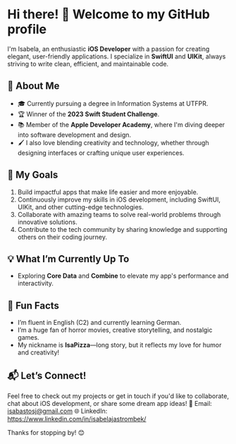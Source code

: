# Hi there! 👋 Welcome to my GitHub profile

I'm Isabela, an enthusiastic **iOS Developer** with a passion for creating elegant, user-friendly applications. I specialize in **SwiftUI** and **UIKit**, always striving to write clean, efficient, and maintainable code.

## 🌟 About Me
- 🎓 Currently pursuing a degree in Information Systems at UTFPR.
- 🏆 Winner of the **2023 Swift Student Challenge**.
- 📚 Member of the **Apple Developer Academy**, where I'm diving deeper into software development and design.
- 🖌️ I also love blending creativity and technology, whether through designing interfaces or crafting unique user experiences.

## 🚀 My Goals
1. Build impactful apps that make life easier and more enjoyable.
2. Continuously improve my skills in iOS development, including SwiftUI, UIKit, and other cutting-edge technologies.
3. Collaborate with amazing teams to solve real-world problems through innovative solutions.
4. Contribute to the tech community by sharing knowledge and supporting others on their coding journey.

## 💡 What I’m Currently Up To
- Exploring **Core Data** and **Combine** to elevate my app's performance and interactivity.

## 🌈 Fun Facts
- I’m fluent in English (C2) and currently learning German.
- I’m a huge fan of horror movies, creative storytelling, and nostalgic games.
- My nickname is **IsaPizza**—long story, but it reflects my love for humor and creativity!

## 📬 Let’s Connect!
Feel free to check out my projects or get in touch if you'd like to collaborate, chat about iOS development, or share some dream app ideas!
📩 Email: isabastosj@gmail.com 
🌐 LinkedIn: https://www.linkedin.com/in/isabelajastrombek/

Thanks for stopping by! 😊
